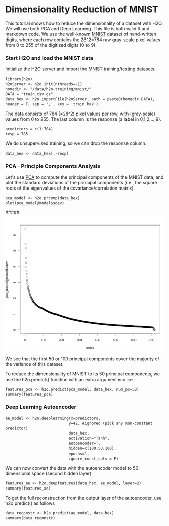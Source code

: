 # Dimensionality Reduction of MNIST

This tutorial shows how to reduce the dimensionality of a dataset with H2O. We will use both PCA and Deep Learning. This file is both valid R and markdown code. We use the well-known [MNIST](http://yann.lecun.com/exdb/mnist/) dataset of hand-written digits, where each row contains the 28^2=784 raw gray-scale pixel values from 0 to 255 of the digitized digits (0 to 9). 

### Start H2O and load the MNIST data

Initialize the H2O server and import the MNIST training/testing datasets.

    library(h2o)
    h2oServer <- h2o.init(nthreads=-1)
    homedir <- "/data/h2o-training/mnist/"
    DATA = "train.csv.gz"
    data_hex <- h2o.importFile(h2oServer, path = paste0(homedir,DATA), header = F, sep = ',', key = 'train.hex')
    
The data consists of 784 (=28^2) pixel values per row, with (gray-scale) values from 0 to 255. The last column is the response (a label in 0,1,2,...,9).
 
    predictors = c(1:784)
    resp = 785

We do unsupervised training, so we can drop the response column.

    data_hex <- data_hex[,-resp]

### PCA - Principle Components Analysis

Let's use [PCA](http://en.wikipedia.org/wiki/Principal_component_analysis) to compute the principal components of the MNIST data, and plot the standard deviations of the principal components (i.e., the square roots of the eigenvalues of the covariance/correlation matrix).

    pca_model <- h2o.prcomp(data_hex)
    plot(pca_model@model$sdev)

#####![](images/mnist_pca_sdev.png)

We see that the first 50 or 100 principal components cover the majority of the variance of this dataset.
    
To reduce the dimensionality of MNIST to its 50 principal components, we use the h2o.predict() function with an extra argument `num_pc`:

    features_pca <- h2o.predict(pca_model, data_hex, num_pc=50)
    summary(features_pca)
   
### Deep Learning Autoencoder

    ae_model <- h2o.deeplearning(x=predictors,
                                y=42, #ignored (pick any non-constant predictor)
                                data_hex,
                                activation="Tanh",
                                autoencoder=T,
                                hidden=c(100,50,100),
                                epochs=1,
                                ignore_const_cols = F)
    
We can now convert the data with the autoencoder model to 50-dimensional space (second hidden layer)

    features_ae <- h2o.deepfeatures(data_hex, ae_model, layer=2)
    summary(features_ae)

To get the full reconstruction from the output layer of the autoencoder, use h2o.predict() as follows

    data_reconstr <- h2o.predict(ae_model, data_hex)
    summary(data_reconstr)
